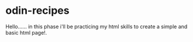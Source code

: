 # odin-recipes
Hello...... in this phase i'll be practicing my html skills to create a simple and basic html page!. 